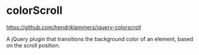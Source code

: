 # colorScroll

https://github.com/hendriklammers/jquery-colorscroll

A jQuery plugin that transitions the background color of an element, based on the scroll position.